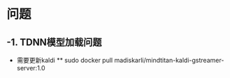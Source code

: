 # 问题
## -1. TDNN模型加载问题
* 需要更新kaldi 
** sudo docker pull madiskarli/mindtitan-kaldi-gstreamer-server:1.0
